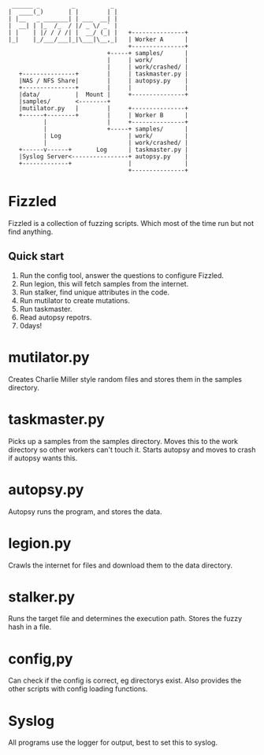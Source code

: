 
     ______ _         _          _
    |  ____(_)       | |        | |
    | |__   _ _______| | ___  __| |
    |  __| | |_  /_  / |/ _ \/ _` |
    | |    | |/ / / /| |  __/ (_| |   +---------------+
    |_|    |_/___/___|_|\___|\__,_|   | Worker A      |
                                      +---------------+
                                +-----+ samples/      |
                                |     | work/         |
                                |     | work/crashed/ |
       +---------------+        |     | taskmaster.py |
       |NAS / NFS Share|        |     | autopsy.py    |
       +---------------+        |     |               |
       |data/          |  Mount |     +---------------+
       |samples/       <--------+
       |mutilator.py   |        |     +---------------+
       +------+--------+        |     | Worker B      |
              |                 |     +---------------+
              |                 +-----+ samples/      |
              | Log                   | work/         |
              |                       | work/crashed/ |
       +------v------+       Log      | taskmaster.py |
       |Syslog Server<----------------+ autopsy.py    |
       +-------------+                |               |
                                      +---------------+

# Fizzled
Fizzled is a collection of fuzzing scripts. Which most of the time run but not find anything.

## Quick start
1. Run the config tool, answer the questions to configure Fizzled.
2. Run legion, this will fetch samples from the internet.
3. Run stalker, find unique attributes in the code.
4. Run mutilator to create mutations.
5. Run taskmaster.
6. Read autopsy repotrs.
7. 0days!


# mutilator.py
Creates Charlie Miller style random files and stores them in the samples directory.

# taskmaster.py
Picks up a samples from the samples directory.
Moves this to the work directory so other workers can't touch it.
Starts autopsy and moves to crash if autopsy wants this.

# autopsy.py
Autopsy runs the program, and stores the data.

# legion.py
Crawls the internet for files and download them to the data directory.

# stalker.py
Runs the target file and determines the execution path.
Stores the fuzzy hash in a file.

# config,py
Can check if the config is correct, eg directorys exist.
Also provides the other scripts with config loading functions.

# Syslog
All programs use the logger for output, best to set this to syslog.

